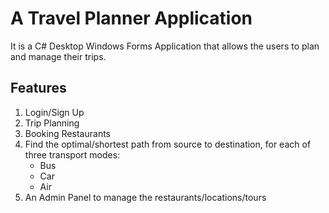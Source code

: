 # A Travel Planner Application
It is a C# Desktop Windows Forms Application that allows the users to plan and manage their trips.

## Features
1. Login/Sign Up
2. Trip Planning
3. Booking Restaurants
4. Find the optimal/shortest path from source to destination, for each of three transport modes:
   * Bus
   * Car
   * Air
5. An Admin Panel to manage the restaurants/locations/tours

